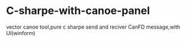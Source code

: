 # C-sharpe-with-canoe-panel
vector canoe tool,pure c sharpe send and reciver CanFD message,with UI(winform)
